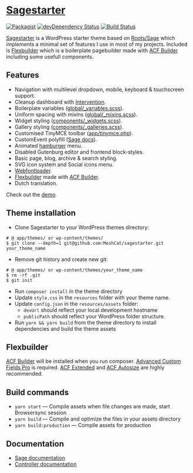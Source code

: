 # [Sagestarter](https://github.com/MoshCat/sagestarter)
[![Packagist](https://img.shields.io/packagist/vpre/roots/sage.svg?style=flat-square)](https://packagist.org/packages/roots/sage)
[![devDependency Status](https://img.shields.io/david/dev/roots/sage.svg?style=flat-square)](https://david-dm.org/roots/sage#info=devDependencies)
[![Build Status](https://img.shields.io/travis/roots/sage.svg?style=flat-square)](https://travis-ci.org/roots/sage)

[Sagestarter](https://sagestarter.middelham.nl) is a WordPress starter theme based on [Roots/Sage](https://roots.io/sage/) which implements a minimal set of features I use in most of my projects. Included is [Flexbuilder](https://github.com/MoshCat/sagestarter/tree/master/app/fields) which is a boilerplate pagebuilder made with [ACF Builder](https://github.com/StoutLogic/acf-builder) including some usefull components.

## Features

* Navigation with multilevel dropdown, mobile, keyboard & touchscreen support.
* Cleanup dashboard with [Intervention](https://github.com/soberwp/intervention).
* Boilerplate variables ([global/_variables.scss](https://github.com/MoshCat/sagestarter/blob/master/resources/assets/styles/common/_variables.scss)).
* Uniform spacing with mixins ([global/_mixins.scss](https://github.com/MoshCat/sagestarter/blob/master/resources/assets/styles/common/_mixins.scss)).
* Widget styling ([components/_widgets.scss](https://github.com/MoshCat/sagestarter/blob/master/resources/assets/styles/components/_widgets.scss)).
* Gallery styling ([components/_galleries.scss](https://github.com/MoshCat/sagestarter/blob/master/resources/assets/styles/components/_galleries.scss)).
* Customised TinyMCE toolbar ([app/tinymce.php](https://github.com/MoshCat/sagestarter/blob/master/app/tinymce.php)).
* CustomEvent polyfill ([Sage docs](https://roots.io/sage/docs/sage-compatibility/#known-issues-with-internet-explorer)).
* Animated [hamburger](https://jonsuh.com/hamburgers/) menu.
* Disabled Gutenburg editor and frontend block-styles.
* Basic page, blog, archive & search styling.
* SVG icon system and Social icons menu.
* [Webfontloader](https://github.com/typekit/webfontloader).
* [Flexbuilder](https://github.com/MoshCat/sagestarter/tree/master/app/fields) made with [ACF Builder](https://github.com/StoutLogic/acf-builder).
* Dutch translation.

Check out the [demo](https://sagestarter/middelham.nl).

## Theme installation

* Clone Sagestarter to your WordPress themes directory:
```shell
# @ app/themes/ or wp-content/themes/
$ git clone --depth=1 git@github.com:MoshCat/sagestarter.git your_theme_name
```

* Remove git history and create new git:
```shell
# @ app/themes/ or wp-content/themes/your_theme_name
$ rm -rf .git
$ git init
```
* Run `composer install` in the theme directory
* Update `style.css` in the `resources` folder with your theme name.
* Update `config.json` in the `resources/assets` folder:
  * `devUrl` should reflect your local development hostname
  * `publicPath` should reflect your WordPress folder structure.
* Run `yarn && yarn build` from the theme directory to install dependencies and build the theme assets

## Flexbuilder
[ACF Builder](https://github.com/StoutLogic/acf-builder) will be installed when you run composer. [Advanced Custom Fields Pro](https://www.advancedcustomfields.com/) is required. [ACF Extended](https://wordpress.org/plugins/acf-extended) and [ACF Autosize](https://wordpress.org/plugins/acf-autosize) are highly recommended.

## Build commands

* `yarn start` — Compile assets when file changes are made, start Browsersync session
* `yarn build` — Compile and optimize the files in your assets directory
* `yarn build:production` — Compile assets for production

## Documentation

* [Sage documentation](https://roots.io/sage/docs/)
* [Controller documentation](https://github.com/soberwp/controller#usage)
